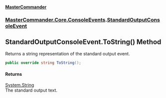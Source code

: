#### [MasterCommander](MasterCommander.md 'MasterCommander')
### [MasterCommander.Core.ConsoleEvents](MasterCommander.md#MasterCommander.Core.ConsoleEvents 'MasterCommander.Core.ConsoleEvents').[StandardOutputConsoleEvent](StandardOutputConsoleEvent.md 'MasterCommander.Core.ConsoleEvents.StandardOutputConsoleEvent')

## StandardOutputConsoleEvent.ToString() Method

Returns a string representation of the standard output event.

```csharp
public override string ToString();
```

#### Returns
[System.String](https://docs.microsoft.com/en-us/dotnet/api/System.String 'System.String')  
The standard output text.